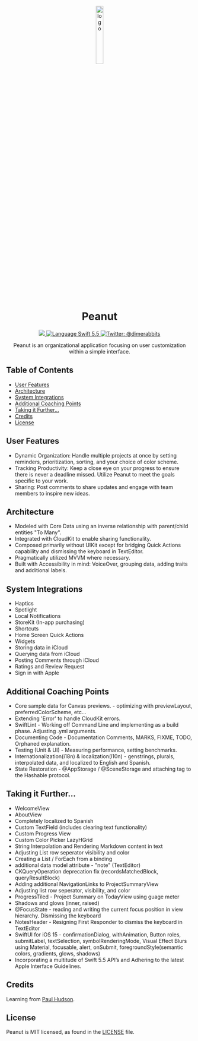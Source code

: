 <p align="center">
  <img src="https://static.wixstatic.com/media/029b8f_24382ea7f2214725a05730f20133895a~mv2.png/v1/fill/w_720,h_720,al_c,usm_0.66_1.00_0.01/roundedRecPeanut.png" alt="logo" width="20%"/>
</p>
<h1 align="center">
  Peanut
</h1>
</p>
<p align="center">
    <a href="https://www.apple.com/ios/ios-15/">
        <img src="https://img.shields.io/badge/iOS-15.0+-important.svg" />
    <a href="https://swift.org/download/">
        <img src="https://img.shields.io/badge/swift-5.5+-orange.svg?style=flat" alt="Language Swift 5.5" />
    <a href="https://twitter.com/dimerabbits">
        <img src="https://img.shields.io/badge/Contact-@dimerabbits-lightgrey.svg?style=flat" alt="Twitter: @dimerabbits" />
    </a>
</p>
<p align="center">
  Peanut is an organizational application focusing on user customization within a simple interface.
</p>


      
## Table of Contents

- [User Features](#user-features)
- [Architecture](#architecture)
- [System Integrations](#system-integrations)
- [Additional Coaching Points](#additional-coaching-points)
- [Taking it Further…](#taking-it-further)
- [Credits](#credits)
- [License](#license)


## User Features

- Dynamic Organization: Handle multiple projects at once by setting reminders, prioritization, sorting, and your choice of color scheme.
- Tracking Productivity: Keep a close eye on your progress to ensure there is never a deadline missed. Utilize Peanut to meet the goals specific to your work.
- Sharing: Post comments to share updates and engage with team members to inspire new ideas.


## Architecture

- Modeled with Core Data using an inverse relationship with parent/child entities "To Many".
- Integrated with CloudKit to enable sharing functionality. 
- Composed primarily without UIKit except for bridging Quick Actions capability and dismissing the keyboard in TextEditor.
- Pragmatically utilized MVVM where necessary.
- Built with Accessibility in mind: VoiceOver, grouping data, adding traits and additional labels.


## System Integrations

- Haptics
- Spotlight
- Local Notifications
- StoreKit (In-app purchasing)
- Shortcuts
- Home Screen Quick Actions
- Widgets
- Storing data in iCloud
- Querying data from iCloud
- Posting Comments through iCloud
- Ratings and Review Request
- Sign in with Apple


## Additional Coaching Points

- Core sample data for Canvas previews. - optimizing with previewLayout, preferredColorScheme, etc…
- Extending 'Error' to handle CloudKit errors.
- SwiftLint - Working off Command Line and implementing as a build phase. Adjusting .yml arguments.
- Documenting Code - Documentation Comments, MARKS, FIXME, TODO, Orphaned explanation.
- Testing (Unit & UI) - Measuring performance, setting benchmarks.
- Internationalization(i18n) & localization(l10n) - genstrings, plurals, interpolated data, and localized to English and Spanish.
- State Restoration - @AppStorage / @SceneStorage and attaching tag to the Hashable protocol.


## Taking it Further…

- WelcomeView
- AboutView
- Completely localized to Spanish
- Custom TextField (includes clearing text functionality)
- Custom Progress View
- Custom Color Picker LazyHGrid
- String Interpolation and Rendering Markdown content in text
- Adjusting List row seperator visibility and color
- Creating a List / ForEach from a binding
- additional data model attribute - "note" (TextEditor)
- CKQueryOperation deprecation fix (recordsMatchedBlock, queryResultBlock) 
- Adding additional NavigationLinks to ProjectSummaryView
- Adjusting list row seperator, visibility, and color
- ProgressTiled - Project Summary on TodayView using guage meter
- Shadows and glows (inner, raised)
- @FocusState - reading and writing the current focus position in view hierarchy. Dismissing the keyboard
- NotesHeader - Resigning First Responder to dismiss the keyboard in TextEditor
- SwiftUI for iOS 15 - confirmationDialog, withAnimation, Button roles, submitLabel, textSelection, symbolRenderingMode, Visual Effect Blurs using Material, focusable, alert, onSubmit, foregroundStyle(semantic colors, gradients, glows, shadows)
- Incorporating a multitude of Swift 5.5 API’s and Adhering to the latest Apple Interface Guidelines.


## Credits

Learning from [Paul Hudson](https://www.hackingwithswift.com).


## License

Peanut is MIT licensed, as found in the [LICENSE](/LICENSE) file.
